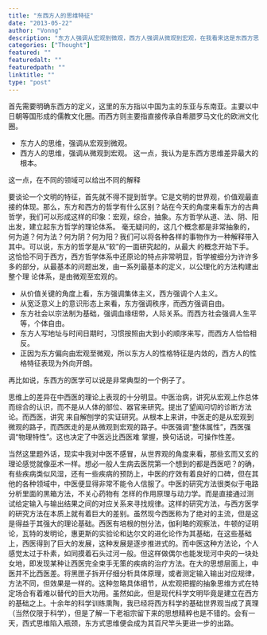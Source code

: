 ```yaml
---
title: "东西方人的思维特征"
date: "2013-05-22"
author: "Vonng"
description: "东方人强调从宏观到微观，西方人强调从微观到宏观，在我看来这是东西方思维差异的根源"
categories: ["Thought"]
featured: ""
featuredalt: ""
featuredpath: ""
linktitle: ""
type: "post"
---
```



​	首先需要明确东西方的定义，这里的东方指以中国为主的东亚与东南亚。主要以中日朝等国形成的儒教文化圈。而西方则主要指直接传承自希腊罗马文化的欧洲文化圈。

* 东方人的思维，强调从宏观到微观。
* 西方人的思维，强调从微观到宏观。
这一点，我认为是东西方思维差异最大的根本。

<!--more-->

这一点，在不同的领域可以给出不同的解释

​	要谈论一个文明的特征，首先就不得不提到哲学。它是文明的世界观，价值观最直接的体现。
​	那么，东方和西方的哲学有什么区别？站在今天的角度来看东方的古典哲学，我们可以形成这样的印象：宏观，综合，抽象。东方哲学从道、法、阴、阳出发，建立起东方哲学的理论体系。 毫无疑问的，这几个概念都是非常抽象的，何为道？何为法？何为阴？何为阳？我们可以将各种各样的事物作为一种解释带入其中。可以说，东方的哲学是从“软”的一面研究起的，从最大 的概念开始下手。这恰恰不同于西方，西方哲学体系中还原论的特点非常明显，哲学被细分为许许多多的部分，从最基本的问题出发，由一系列最基本的定义，以公理化的方法构建出整个理 论体系，是由微观至宏观的。

* 从价值关键的角度上看，东方强调集体主义，西方强调个人主义。
* 从宽泛意义上的意识形态上来看，东方强调秩序，而西方强调自由。
* 东方社会以宗法制为基础，强调血缘纽带，人际关系。而西方社会强调人生平等，个体自由。
* 东方人写地址与时间日期时，习惯按照由大到小的顺序来写，而西方人恰恰相反。
* 正因为东方偏向由宏观至微观，所以东方人的性格特征是内敛的，西方人的性格特征表现为外向开朗。



再比如说，东西方的医学可以说是非常典型的一个例子了。

​	思维上的差异在中西医的理论上表现的十分明显。中医治病，讲究从宏观上作总体而综合的认识，而不是从人体的部位、器官来研究。提出了望闻问切的诊断方法论。而西医，讲究 来自解刨学的实证研究。从根本上来讲，中医走的是从宏观到微观的路子，而西医走的是从微观到宏观的路子。中医强调“整体属性”，西医强调“物理特性”。这也决定了中医远比西医难 掌握，换句话说，可操作性差。

​	当然这里题外话，现实中我对中医不感冒，从世界观的角度来看，那些玄而又玄的理论感觉就像巫术一样。想必一般人生病去医院第一个想到的都是西医吧？的确，有些疾病类似风湿，还有一些疾病的预防上，中医的疗效有着良好的口碑，但在其他的各种领域中，中医便显得非常不能令人信服了。
​	中医的研究方法很类似于电路分析里面的黑箱方法，不关心药物有 怎样的作用原理与动力学。而是直接通过测试给定输入与输出结果之间的对应关系来寻找规律。这样的研究方法，与西方医学的研究方法在本质上就有着巨大的差别。虽然现今西医称为了绝对的主流，但是这是得益于其强大的理论基础。西医有培根的刨分法，伽利略的观察法，牛顿的证明论，瓦特的发明论，惠更斯的实验论和达尔文的进化论作为其基础，在这些基础上，西医得到了巨大的发展，这种发展是逐步推进式的。而中医这种方法论，个人感觉太过于朴素，如同摸着石头过河一般。但这样做偶尔也能发现河中央的一块处女地，即发现某种让西医完全束手无策的疾病的治疗方法。在大的思想层面上，中医并不比西医差。将黑匣子拆开仔细分析具体原理，或者测定输入输出对应规律，方法不同，但效果是一样的。这种忽略具体细节，从宏观把握的抽象思维方式在特定场合有着难以替代的巨大功用。
​    	虽然如此，但是现代科学文明毕竟是建立在西方的基础之上。十余年的科学训练熏陶，我已经将西方科学的基础世界观当成了真理（当然仅限于科学），但是了解一下老祖宗留下来的思想精粹也是不错的。会有一天，西式思维陷入瓶颈，东方式思维便会成为其百尺竿头更进一步的出路。